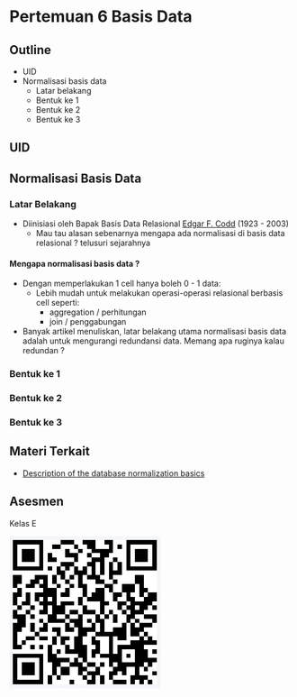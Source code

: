 # Pertemuan 6 Basis Data

## Outline
- UID
- Normalisasi basis data
  - Latar belakang
  - Bentuk ke 1
  - Bentuk ke 2
  - Bentuk ke 3

## UID

## Normalisasi Basis Data

### Latar Belakang
- Diinisiasi oleh Bapak Basis Data Relasional [Edgar F. Codd](https://www.nae.edu/187653/EDGAR-F-CODD-19232003) (1923 - 2003)
  - Mau tau alasan sebenarnya mengapa ada normalisasi di basis data relasional ? telusuri sejarahnya

#### Mengapa normalisasi basis data ?
- Dengan memperlakukan 1 cell hanya boleh 0 - 1 data:
  - Lebih mudah untuk melakukan operasi-operasi relasional berbasis cell seperti:
    - aggregation / perhitungan
    - join / penggabungan
- Banyak artikel menuliskan, latar belakang utama normalisasi basis data adalah untuk mengurangi redundansi data. Memang apa ruginya kalau redundan ?

### Bentuk ke 1

### Bentuk ke 2

### Bentuk ke 3

## Materi Terkait
- [Description of the database normalization basics](https://docs.microsoft.com/en-us/office/troubleshoot/access/database-normalization-description)

## Asesmen

Kelas E

![Asesmen pertemuan 6](qr-basis-data-pertemuan-6.png)
